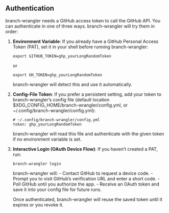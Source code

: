 
## Authentication

branch-wrangler needs a GitHub access token to call the GitHub API. You can authenticate in one of three ways. branch-wrangler will try them in order:

1. **Environment Variable**: If you already have a GitHub Personal Access Token (PAT), set it in your shell before running branch-wrangler:

    `export GITHUB_TOKEN=ghp_yourLongRandomToken`

    or

    `export GH_TOKEN=ghp_yourLongRandomToken`

    branch-wrangler will detect this and use it automatically.

2. **Config-File Token**: If you prefer a persistent setting, add your token to branch-wrangler’s config file (default location $XDG_CONFIG_HOME/branch-wrangler/config.yml, or ~/.config/branch-wrangler/config.yml):

    ```
    # ~/.config/branch-wrangler/config.yml
    token: ghp_yourLongRandomToken
    ```

    branch-wrangler will read this file and authenticate with the given token if no environment variable is set.

3. **Interactive Login (OAuth Device Flow)**: If you haven’t created a PAT, run:

    `branch-wrangler login`

    branch-wrangler will:
	    - Contact GitHub to request a device code.
	    - Prompt you to visit GitHub’s verification URL and enter a short code.
	    - Poll GitHub until you authorize the app.
	    - Receive an OAuth token and save it into your config file for future runs.

    Once authenticated, branch-wrangler will reuse the saved token until it expires or you revoke it.

